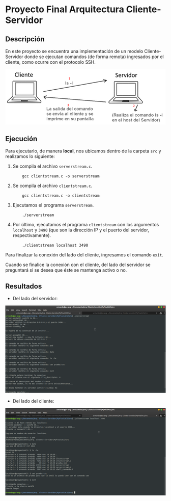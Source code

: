 # Proyecto Final Arquitectura Cliente-Servidor

## Descripción
En este proyecto se encuentra una implementación de un modelo Cliente-Servidor donde se ejecutan comandos (de forma remota) ingresados por el cliente, como ocurre con el protocolo SSH.

![plot](./ClientServerExample.png)

## Ejecución
Para ejecutarlo, de manera **local**, nos ubicamos dentro de la carpeta `src` y realizamos lo siguiente:

1. Se compila el archivo `serverstream.c`.
    ```console
        gcc clientstream.c -o serverstream
    ```
2. Se compila el archivo `clientstream.c`.
    ```console
        gcc clientstream.c -o clientstream
    ```
3. Ejecutamos el programa `serverstream`.
    ```console
        ./serverstream
    ```
4. Por último, ejecutamos el programa `clientstream` con los argumentos `localhost` y `3490` (que son la dirección IP y el puerto del servidor, respectivamente).
    ```console
        ./clientstream localhost 3490
    ```
Para finalizar la conexión del lado del cliente, ingresamos el comando `exit`.

Cuando se finalice la conexión con el cliente, del lado del servidor se preguntará si se desea que éste se mantenga activo o no.

## Resultados
* Del lado del servidor:

![plot](./serverExecution.png)

* Del lado del cliente: 

![plot](./clientExecution.png)
